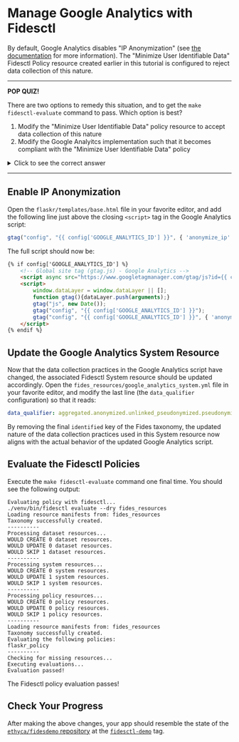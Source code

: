 # Manage Google Analytics with Fidesctl

By default, Google Analytics disables "IP Anonymization" (see [the documentation](https://developers.google.com/analytics/devguides/collection/gtagjs/ip-anonymization) for more information). The "Minimize User Identifiable Data" Fidesctl Policy resource created earlier in this tutorial is configured to reject data collection of this nature.

---

**POP QUIZ!**

There are two options to remedy this situation, and to get the `make fidesctl-evaluate` command to pass. Which option is best?

1. Modify the "Minimize User Identifiable Data" policy resource to accept data collection of this nature
1. Modify the Google Analyitcs implementation such that it becomes compliant with the "Minimize User Identifiable Data" policy

<details>
  <summary>Click to see the correct answer</summary><br/>

  **Option 2** is the best path forward: the Google Analytics implementation should be modified, not the "Minimize User Identifiable Data" policy resource. The policy resource's configuration is dictated by the app's Privacy Policy, and changes could lead to larger compliance issues throughout the system.
</details>

---

## Enable IP Anonymization

Open the `flaskr/templates/base.html` file in your favorite editor, and add the following line just above the closing `<script>` tag in the Google Analytics script:

```js
gtag("config", "{{ config['GOOGLE_ANALYTICS_ID'] }}", { 'anonymize_ip': true });
```

The full script should now be:

```html
{% if config['GOOGLE_ANALYTICS_ID'] %}
    <!-- Global site tag (gtag.js) - Google Analytics -->
    <script async src="https://www.googletagmanager.com/gtag/js?id={{ config['GOOGLE_ANALYTICS_ID'] }}"></script>
    <script>
        window.dataLayer = window.dataLayer || [];
        function gtag(){dataLayer.push(arguments);}
        gtag("js", new Date());
        gtag("config", "{{ config['GOOGLE_ANALYTICS_ID'] }}");
        gtag("config", "{{ config['GOOGLE_ANALYTICS_ID'] }}", { 'anonymize_ip': true });
    </script>
{% endif %}
```

## Update the Google Analytics System Resource

Now that the data collection practices in the Google Analytics script have changed, the associated Fidesctl System resource should be updated accordingly. Open the `fides_resources/google_analytics_system.yml` file in your favorite editor, and modify the last line (the `data_qualifier` configuration) so that it reads:

```yml
data_qualifier: aggregated.anonymized.unlinked_pseudonymized.pseudonymized
```

By removing the final `identified` key of the Fides taxonomy, the updated nature of the data collection practices used in this System resource now aligns with the actual behavior of the updated Google Analytics script.

## Evaluate the Fidesctl Policies

Execute the `make fidesctl-evaluate` command one final time. You should see the following output:

```
Evaluating policy with fidesctl...
./venv/bin/fidesctl evaluate --dry fides_resources
Loading resource manifests from: fides_resources
Taxonomy successfully created.
----------
Processing dataset resources...
WOULD CREATE 0 dataset resources.
WOULD UPDATE 0 dataset resources.
WOULD SKIP 1 dataset resources.
----------
Processing system resources...
WOULD CREATE 0 system resources.
WOULD UPDATE 1 system resources.
WOULD SKIP 1 system resources.
----------
Processing policy resources...
WOULD CREATE 0 policy resources.
WOULD UPDATE 0 policy resources.
WOULD SKIP 1 policy resources.
----------
Loading resource manifests from: fides_resources
Taxonomy successfully created.
Evaluating the following policies:
flaskr_policy
----------
Checking for missing resources...
Executing evaluations...
Evaluation passed!
```

The Fidesctl policy evaluation passes!

## Check Your Progress

After making the above changes, your app should resemble the state of the [`ethyca/fidesdemo` repository](https://github.com/ethyca/fidesdemo) at the [`fidesctl-demo`](https://github.com/ethyca/fidesdemo/releases/tag/fidesctl-demo) tag.
